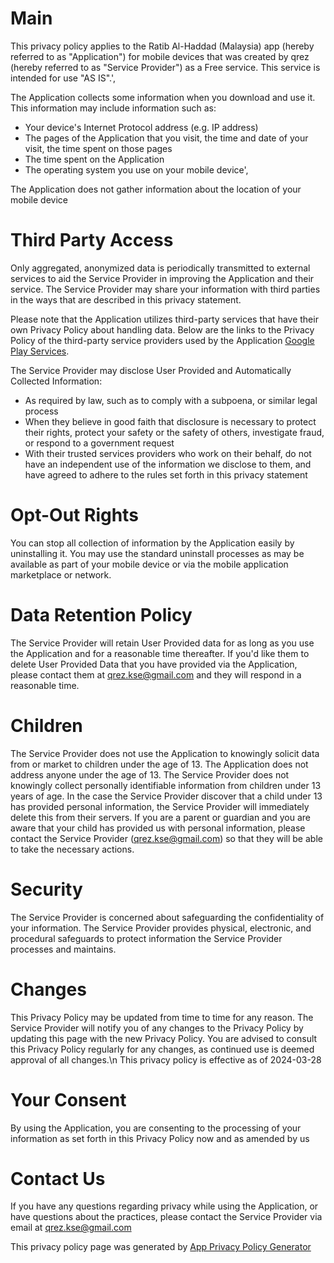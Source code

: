 # Main
This privacy policy applies to the Ratib Al-Haddad (Malaysia) app (hereby referred to as "Application") for mobile devices that was created by qrez (hereby referred to as "Service Provider") as a Free service. This service is intended for use "AS IS".',

The Application collects some information when you download and use it. This information may include information such as:
*  Your device's Internet Protocol address (e.g. IP address)
*  The pages of the Application that you visit, the time and date of your visit, the time spent on those pages
*  The time spent on the Application
*  The operating system you use on your mobile device',

The Application does not gather information about the location of your mobile device


# Third Party Access
Only aggregated, anonymized data is periodically transmitted to external services to aid the Service Provider in improving the Application and their service. The Service Provider may share your information with third parties in the ways that are described in this privacy statement.

Please note that the Application utilizes third-party services that have their own Privacy Policy about handling data. Below are the links to the Privacy Policy of the third-party service providers used by the Application
[Google Play Services](https://www.google.com/policies/privacy/). 

The Service Provider may disclose User Provided and Automatically Collected Information: 
* As required by law, such as to comply with a subpoena, or similar legal process
* When they believe in good faith that disclosure is necessary to protect their rights, protect your safety or the safety of others, investigate fraud, or respond to a government request
* With their trusted services providers who work on their behalf, do not have an independent use of the information we disclose to them, and have agreed to adhere to the rules set forth in this privacy statement
        
# Opt-Out Rights
You can stop all collection of information by the Application easily by uninstalling it. You may use the standard uninstall processes as may be available as part of your mobile device or via the mobile application marketplace or network.


# Data Retention Policy
The Service Provider will retain User Provided data for as long as you use the Application and for a reasonable time thereafter. If you'd like them to delete User Provided Data that you have provided via the Application, please contact them at qrez.kse@gmail.com and they will respond in a reasonable time.
        

# Children
The Service Provider does not use the Application to knowingly solicit data from or market to children under the age of 13. The Application does not address anyone under the age of 13. The Service Provider does not knowingly collect personally identifiable information from children under 13 years of age. In the case the Service Provider discover that a child under 13 has provided personal information, the Service Provider will immediately delete this from their servers. If you are a parent or guardian and you are aware that your child has provided us with personal information, please contact the Service Provider (qrez.kse@gmail.com) so that they will be able to take the necessary actions.
        

# Security 
The Service Provider is concerned about safeguarding the confidentiality of your information. The Service Provider provides physical, electronic, and procedural safeguards to protect information the Service Provider processes and maintains.
        

# Changes
This Privacy Policy may be updated from time to time for any reason. The Service Provider will notify you of any changes to the Privacy Policy by updating this page with the new Privacy Policy. You are advised to consult this Privacy Policy regularly for any changes, as continued use is deemed approval of all changes.\n This privacy policy is effective as of 2024-03-28


# Your Consent
By using the Application, you are consenting to the processing of your information as set forth in this Privacy Policy now and as amended by us


# Contact Us
If you have any questions regarding privacy while using the Application, or have questions about the practices, please contact the Service Provider via email at qrez.kse@gmail.com
    
This privacy policy page was generated by [App Privacy Policy Generator](https://app-privacy-policy-generator.nisrulz.com/)
